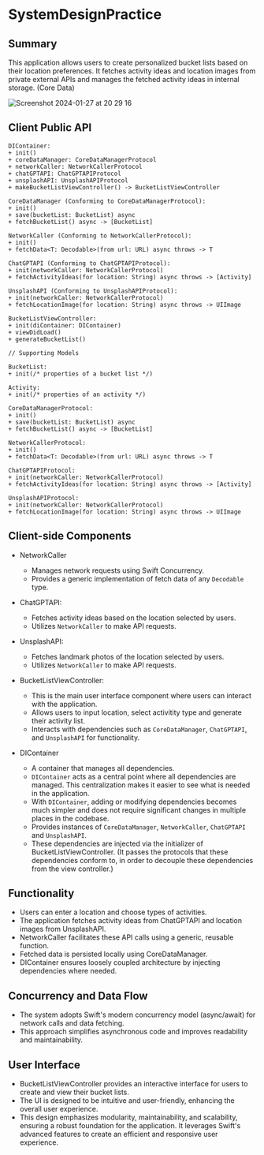 # SystemDesignPractice

## Summary

This application allows users to create personalized bucket lists based on their location preferences. It fetches activity ideas and location images from private external APIs and manages the fetched activity ideas in internal storage. (Core Data)

![Screenshot 2024-01-27 at 20 29 16](https://github.com/jamesryu108/SystemDesignPractice/assets/33236626/9bc53a79-8924-47f4-a867-10232c98e7d5)

## Client Public API

```
DIContainer:
+ init()
+ coreDataManager: CoreDataManagerProtocol
+ networkCaller: NetworkCallerProtocol
+ chatGPTAPI: ChatGPTAPIProtocol
+ unsplashAPI: UnsplashAPIProtocol
+ makeBucketListViewController() -> BucketListViewController

CoreDataManager (Conforming to CoreDataManagerProtocol):
+ init()
+ save(bucketList: BucketList) async
+ fetchBucketList() async -> [BucketList]

NetworkCaller (Conforming to NetworkCallerProtocol):
+ init()
+ fetchData<T: Decodable>(from url: URL) async throws -> T

ChatGPTAPI (Conforming to ChatGPTAPIProtocol):
+ init(networkCaller: NetworkCallerProtocol)
+ fetchActivityIdeas(for location: String) async throws -> [Activity]

UnsplashAPI (Conforming to UnsplashAPIProtocol):
+ init(networkCaller: NetworkCallerProtocol)
+ fetchLocationImage(for location: String) async throws -> UIImage

BucketListViewController:
+ init(diContainer: DIContainer)
+ viewDidLoad()
+ generateBucketList()

// Supporting Models

BucketList:
+ init(/* properties of a bucket list */)

Activity:
+ init(/* properties of an activity */)

CoreDataManagerProtocol:
+ init()
+ save(bucketList: BucketList) async
+ fetchBucketList() async -> [BucketList]

NetworkCallerProtocol:
+ init()
+ fetchData<T: Decodable>(from url: URL) async throws -> T

ChatGPTAPIProtocol:
+ init(networkCaller: NetworkCallerProtocol)
+ fetchActivityIdeas(for location: String) async throws -> [Activity]

UnsplashAPIProtocol:
+ init(networkCaller: NetworkCallerProtocol)
+ fetchLocationImage(for location: String) async throws -> UIImage

```
## Client-side Components

* NetworkCaller
  - Manages network requests using Swift Concurrency.
  - Provides a generic implementation of fetch data of any `Decodable` type.
 
* ChatGPTAPI:
  - Fetches activity ideas based on the location selected by users.
  - Utilizes `NetworkCaller` to make API requests.
 
* UnsplashAPI:
  - Fetches landmark photos of the location selected by users.
  - Utilizes `NetworkCaller` to make API requests.
 
* BucketListViewController:
  - This is the main user interface component where users can interact with the application.
  - Allows users to input location, select activitity type and generate their activity list.
  - Interacts with dependencies such as `CoreDataManager`, `ChatGPTAPI`, and `UnsplashAPI` for functionality.

* DIContainer
  - A container that manages all dependencies.
  - `DIContainer` acts as a central point where all dependencies are managed. This centralization makes it easier to see what is needed in the application.
  - With `DIContainer`, adding or modifying dependencies becomes much simpler and does not require significant changes in multiple places in the codebase. 
  - Provides instances of `CoreDataManager`, `NetworkCaller`, `ChatGPTAPI` and `UnsplashAPI`.
  - These dependencies are injected via the initializer of BucketListViewController. (It passes the protocols that these dependencies conform to, in order to decouple these dependencies from the view controller.)

## Functionality
- Users can enter a location and choose types of activities.
- The application fetches activity ideas from ChatGPTAPI and location images from UnsplashAPI.
- NetworkCaller facilitates these API calls using a generic, reusable function.
- Fetched data is persisted locally using CoreDataManager.
- DIContainer ensures loosely coupled architecture by injecting dependencies where needed.

## Concurrency and Data Flow
- The system adopts Swift's modern concurrency model (async/await) for network calls and data fetching.
- This approach simplifies asynchronous code and improves readability and maintainability.

## User Interface
- BucketListViewController provides an interactive interface for users to create and view their bucket lists.
- The UI is designed to be intuitive and user-friendly, enhancing the overall user experience.
- This design emphasizes modularity, maintainability, and scalability, ensuring a robust foundation for the application. It leverages Swift's advanced features to create an efficient and responsive user experience.
